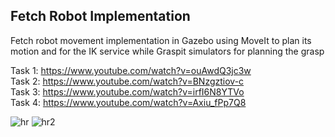 ## Fetch Robot Implementation

Fetch robot movement implementation in Gazebo using MoveIt to plan its motion and for the IK service while Graspit simulators for planning the grasp

Task 1: https://www.youtube.com/watch?v=ouAwdQ3jc3w<br />
Task 2: https://www.youtube.com/watch?v=BNzgztiov-c<br />
Task 3: https://www.youtube.com/watch?v=irfI6N8YTVo<br />
Task 4: https://www.youtube.com/watch?v=Axiu_fPp7Q8<br />

![hr](https://user-images.githubusercontent.com/20740655/55055852-bebea080-503a-11e9-93d7-51e6e9dd815c.JPG)
![hr2](https://user-images.githubusercontent.com/20740655/55055906-ea418b00-503a-11e9-8013-c9dd0786a5ff.JPG)



